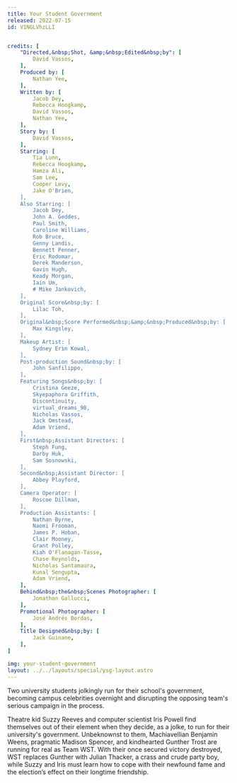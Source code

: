 ```yaml
---
title: Your Student Government
released: 2022-07-15
id: V1NGLVhzLLI


credits: [
	"Directed,&nbsp;Shot, &amp;&nbsp;Edited&nbsp;by": [
		David Vassos,
	],
	Produced by: [
		Nathan Yee,
	],
	Written by: [
		Jacob Dey,
		Rebecca Hoogkamp,
		David Vassos,
		Nathan Yee,
	],
	Story by: [
		David Vassos,
	],
	Starring: [
		Tia Lunn,
		Rebecca Hoogkamp,
		Hamza Ali,
		Sam Lee,
		Cooper Levy,
		Jake O'Brien,
	],
	Also Starring: [
		Jacob Dey,
		John A. Geddes,
		Paul Smith,
		Caroline Williams,
		Rob Bruce,
		Genny Landis,
		Bennett Penner,
		Eric Rodomar,
		Derek Manderson,
		Gavin Hugh,
		Keady Morgan,
		Iain Um,
		# Mike Jankovich,
	],
	Original Score&nbsp;by: [
		Lilac Toh,
	],
	Original&nbsp;Score Performed&nbsp;&amp;&nbsp;Produced&nbsp;by: [
		Max Kingsley,
	],
	Makeup Artist: [
		Sydney Erin Kowal,
	],
	Post-production Sound&nbsp;by: [
		John Sanfilippo,
	],
	Featuring Songs&nbsp;by: [
		Cristina Geeze,
		Skyepaphora Griffith,
		Discontinuity,
		virtual_dreams_98,
		Nicholas Vassos,
		Jack Omstead,
		Adam Vriend,
	],
	First&nbsp;Assistant Directors: [
		Steph Fung,
		Darby Huk,
		Sam Sosnowski,
	],
	Second&nbsp;Assistant Director: [
		Abbey Playford,
	],
	Camera Operator: [
		Roscoe Dillman,
	],
	Production Assistants: [
		Nathan Byrne,
		Naomi Frooman,
		James P. Hoban,
		Clair Mooney,
		Grant Polley,
		Kiah O'Flanagan-Tasse,
		Chase Reynolds,
		Nicholas Santamaura,
		Kunal Sengupta,
		Adam Vriend,
	],
	Behind&nbsp;the&nbsp;Scenes Photographer: [
		Jonathon Gallucci,
	],
	Promotional Photographer: [
		José Andrés Bordas,
	],
	Title Designed&nbsp;by: [
		Jack Guinane,
	],
]

img: your-student-government
layout: ../../layouts/special/ysg-layout.astro
---
```


Two university students jolkingly run for their school's government, becoming campus celebrities
overnight and disrupting the opposing team's serious campaign in the process.

Theatre kid Suzzy Reeves and computer scientist Iris Powell find themselves out of their element
when they decide, as a jolke, to run for their university's government. Unbeknownst to them,
Machiavellian Benjamin Weens, pragmatic Madison Spencer, and kindhearted Gunther Trost are running
for real as Team WST. With their once secured victory destroyed, WST replaces Gunther with Julian
Thacker, a crass and crude party boy, while Suzzy and Iris must learn how to cope with their
newfound fame and the election’s effect on their longtime friendship.
